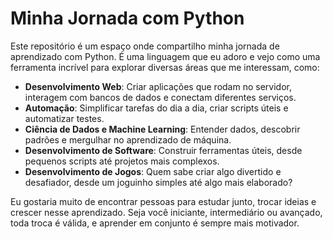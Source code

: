 # Minha Jornada com Python

Este repositório é um espaço onde compartilho minha jornada de aprendizado com Python. É uma linguagem que eu adoro e vejo como uma ferramenta incrível para explorar diversas áreas que me interessam, como:

- **Desenvolvimento Web**: Criar aplicações que rodam no servidor, interagem com bancos de dados e conectam diferentes serviços.
- **Automação**: Simplificar tarefas do dia a dia, criar scripts úteis e automatizar testes.
- **Ciência de Dados e Machine Learning**: Entender dados, descobrir padrões e mergulhar no aprendizado de máquina.
- **Desenvolvimento de Software**: Construir ferramentas úteis, desde pequenos scripts até projetos mais complexos.
- **Desenvolvimento de Jogos**: Quem sabe criar algo divertido e desafiador, desde um joguinho simples até algo mais elaborado?

Eu gostaria muito de encontrar pessoas para estudar junto, trocar ideias e crescer nesse aprendizado. Seja você iniciante, intermediário ou avançado, toda troca é válida, e aprender em conjunto é sempre mais motivador.